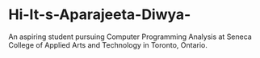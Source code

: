 # Hi-It-s-Aparajeeta-Diwya-
An aspiring student pursuing Computer Programming Analysis at Seneca College of Applied Arts and Technology in Toronto, Ontario.
